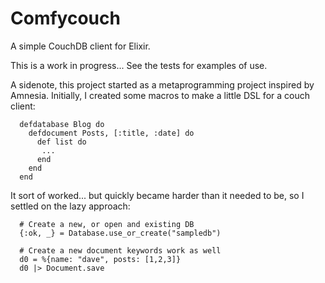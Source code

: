 Comfycouch
==========

A simple CouchDB client for Elixir.

This is a work in progress... See the tests for examples of use.

A sidenote, this project started as a metaprogramming project inspired by Amnesia.
Initially, I created some macros to make a little DSL for a couch client:

```
  defdatabase Blog do
    defdocument Posts, [:title, :date] do
      def list do
       ...
      end
    end
  end
```

It sort of worked... but quickly became harder than it needed to be, so I settled on the lazy approach:

``` 
  # Create a new, or open and existing DB
  {:ok, _} = Database.use_or_create("sampledb")

  # Create a new document keywords work as well
  d0 = %{name: "dave", posts: [1,2,3]}  
  d0 |> Document.save

```

